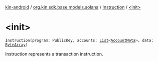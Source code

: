 [kin-android](../../index.md) / [org.kin.sdk.base.models.solana](../index.md) / [Instruction](index.md) / [&lt;init&gt;](./-init-.md)

# &lt;init&gt;

`Instruction(program: PublicKey, accounts: `[`List`](https://kotlinlang.org/api/latest/jvm/stdlib/kotlin.collections/-list/index.html)`<`[`AccountMeta`](../-account-meta/index.md)`>, data: `[`ByteArray`](https://kotlinlang.org/api/latest/jvm/stdlib/kotlin/-byte-array/index.html)`)`

Instruction represents a transaction instruction.

